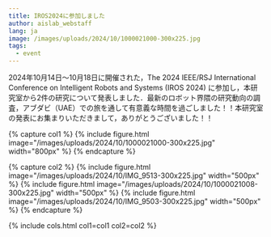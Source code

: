 ```yaml
---
title: IROS2024に参加しました
author: aislab_webstaff
lang: ja
image: /images/uploads/2024/10/1000021000-300x225.jpg
tags:
  - event
---
```


2024年10月14日～10月18日に開催された，The 2024 IEEE/RSJ International Conference on Intelligent Robots and Systems (IROS 2024) に参加し，本研究室から2件の研究について発表しました．最新のロボット界隈の研究動向の調査，アブダビ（UAE）での旅を通して有意義な時間を過ごしました！！本研究室の発表にお集まりいただきまして，ありがとうございました！！

{% capture col1 %}
{%
  include figure.html
  image="/images/uploads/2024/10/1000021000-300x225.jpg"
  width="800px"
%}
{% endcapture %}

{% capture col2 %}
{%
  include figure.html
  image="/images/uploads/2024/10/IMG_9513-300x225.jpg"
  width="500px"
%}
{%
  include figure.html
  image="/images/uploads/2024/10/1000021008-300x225.jpg"
  width="500px"
%}
{%
  include figure.html
  image="/images/uploads/2024/10/IMG_9503-300x225.jpg"
  width="500px"
%}
{% endcapture %}

{% include cols.html col1=col1 col2=col2 %}